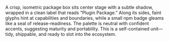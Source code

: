 A crisp, isometric package box sits center stage with a subtle shadow, wrapped in a clean label that reads “Plugin Package.” Along its sides, faint glyphs hint at capabilities and boundaries, while a small npm badge gleams like a seal of release-readiness. The palette is neutral with confident accents, suggesting maturity and portability. This is a self-contained unit—tidy, shippable, and ready to slot into the ecosystem.
